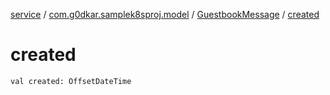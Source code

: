 [service](../../index.md) / [com.g0dkar.samplek8sproj.model](../index.md) / [GuestbookMessage](index.md) / [created](./created.md)

# created

`val created: OffsetDateTime`